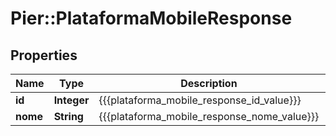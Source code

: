 # Pier::PlataformaMobileResponse

## Properties
Name | Type | Description | Notes
------------ | ------------- | ------------- | -------------
**id** | **Integer** | {{{plataforma_mobile_response_id_value}}} | [optional] 
**nome** | **String** | {{{plataforma_mobile_response_nome_value}}} | [optional] 


